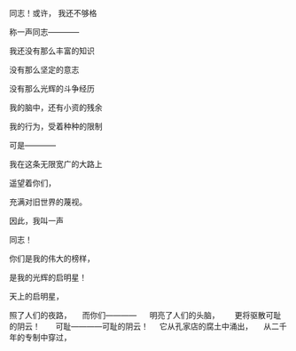 同志！或许， 我还不够格
 

称一声同志————
 


我还没有那么丰富的知识


没有那么坚定的意志
  

没有那么光辉的斗争经历
  

我的脑中，还有小资的残余
 

我的行为，受着种种的限制
 

可是————
 

我在这条无限宽广的大路上 
 

遥望着你们，
 

充满对旧世界的蔑视。
 

因此，我叫一声
 

同志！
 

你们是我的伟大的榜样，


是我的光辉的启明星！
 
 

天上的启明星，
 

照了人们的夜路，
 
 
而你们————  
 
 
明亮了人们的头脑，  
 
 
更将驱散可耻的阴云！  
 
 
可耻————可耻的阴云！ 
 
 
它从孔家店的腐土中涌出， 
 
 
从二千年的专制中穿过， 
 

























